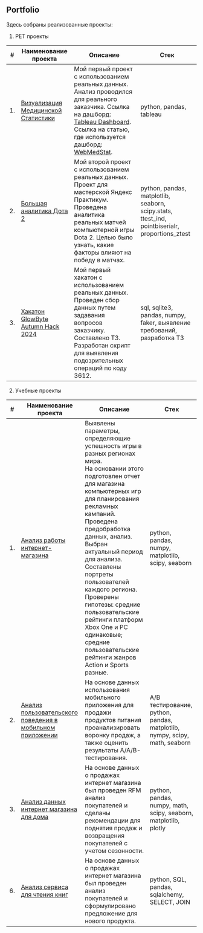 ## Portfolio


Здесь собраны реализованные проекты:
1. PET проекты

| #   | Наименование проекта                                                                                              | Описание                                                                                                                                                                                                                     | Стек                                                                                         |
| --- | ---------------------------------------------------------------------------------------------------------------- | ---------------------------------------------------------------------------------------------------------------------------------------------------------------------------------------------------------------------------- | -------------------------------------------------------------------------------------------- |
| 1.  | [Визуализация Медицинской Статистики](https://github.com/Myxosan/Portfolio/tree/main/Med)                         | Мой первый проект с использованием реальных данных. Анализ проводился для реального заказчика. Ссылка на дашборд: [Tableau Dashboard](https://public.tableau.com/app/profile/dmitry.bystrow/viz/_17187167103320/Dashboard2?publish=yes). Ссылка на статью, где используется дашборд: [WebMedStat](http://webmedstat.ru/index.php/news/58-o-dinamike-oslozhnenij-beremennostii-rodov-1995-2022). | python, pandas, tableau                                                                     |
| 2.  | [Большая аналитика Дота 2](https://github.com/Myxosan/Portfolio/blob/main/dota2/dota_2.ipynb)                     | Мой второй проект с использованием реальных данных. Проект для мастерской Яндекс Практикум. Проведена аналитика реальных матчей компьютерной игры Dota 2. Целью было узнать, какие факторы влияют на победу в матчах.          | python, pandas, matplotlib, seaborn, scipy.stats, ttest_ind, pointbiserialr, proportions_ztest |
| 3.  | [Хакатон GlowByte Autumn Hack 2024](https://github.com/Myxosan/Portfolio/blob/main/GlowByte/Readme.md)            | Мой первый хакатон с использованием реальных данных. Проведен сбор данных путем задавания вопросов заказчику. Составлено ТЗ. Разработан скрипт для выявления подозрительных операций по коду 3612.                           | sql, sqlite3, pandas, numpy, faker, выявление требований, разработка ТЗ                     |



2. Учебные проекты
   
| #    | Наименование проекта                | Описание                                                     | Стек                                                         |
| ---- | ------------------------------------------------------------ | ------------------------------------------------------------ | ------------------------------------------------------------ |
| 1.   | [Анализ работы интернет-магазина](https://github.com/Myxosan/Portfolio/tree/d66878407ef7174e8aec1ffe1614962885dc89ea/Project1) | Выявлены параметры, определяющие успешность игры в разных регионах мира.<br/> На основании этого подготовлен отчет для магазина компьютерных игр для планирования рекламных кампаний.<br/> Проведена предобработка данных, анализ.<br/> Выбран актуальный период для анализа.<br/> Составлены портреты пользователей каждого региона.<br/> Проверены гипотезы: средние пользовательские рейтинги платформ Xbox One и PC одинаковые; средние пользовательские рейтинги жанров Action и Sports разные.| python, pandas, numpy, matplotlib, scipy, seaborn    |
| 2.   | [Анализ пользовательского поведения в мобильном приложении](https://github.com/Myxosan/Portfolio/tree/d66878407ef7174e8aec1ffe1614962885dc89ea/Project2) | На основе данных использования мобильного приложения для продажи продуктов питания проанализировать воронку продаж, а также оценить результаты A/A/B-тестирования. |A/B тестирование, python, pandas, matplotlib, nympy, scipy, math, seaborn |
| 3.   | [Анализ данных интернет магазина для дома](https://github.com/Myxosan/Portfolio/blob/main/Final%20Project/Анализ%20данных%20интернет%20магазина.ipynb) | На основе данных о продажах интернет магазина был проведен RFM анализ покупателей и сделаны рекомендации для поднятия продаж и возвращения покупателей с учетом сезонности. |python, pandas, numpy, math, scipy, seaborn, matplotlib, plotly |
| 6.   | [Анализ сервиса для чтения книг](https://github.com/Myxosan/Portfolio/blob/main/Final%20Project/SQL.ipynb) | На основе данных о продажах интернет магазина был проведен анализ покупателей и сформулировано предложение для нового продукта. |python, SQL, pandas, sqlalchemy, SELECT, JOIN  |

